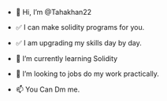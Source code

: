 - 👋 Hi, I’m @Tahakhan22
- ✅ I can make solidity programs for you.
- ✅ I am upgrading my skills day by day.

- 🌱 I’m currently learning Solidity 
- 💞️ I’m looking to jobs do my work practically.
- 📫 You Can Dm me.

<!---
Tahakhan22/Tahakhan22 is a ✨ special ✨ repository because its `README.md` (this file) appears on your GitHub profile.
You can click the Preview link to take a look at your changes.
--->
